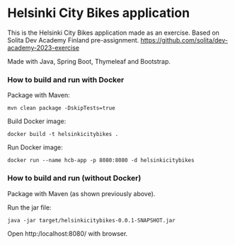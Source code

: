 # Helsinki City Bikes application
This is the Helsinki City Bikes application made as an exercise. Based on Solita Dev Academy Finland pre-assignment.  https://github.com/solita/dev-academy-2023-exercise

Made with Java, Spring Boot, Thymeleaf and Bootstrap.

### How to build and run with Docker

Package with Maven:

``
mvn clean package -DskipTests=true
``

Build Docker image:

``
docker build -t helsinkicitybikes .
``

Run Docker image:

``
docker run --name hcb-app -p 8080:8080 -d helsinkicitybikes
``

### How to build and run (without Docker)

Package with Maven (as shown previously above).

Run the jar file:

``
java -jar target/helsinkicitybikes-0.0.1-SNAPSHOT.jar
``

Open http:/localhost:8080/ with browser.